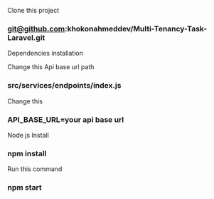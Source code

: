 Clone this project

### git@github.com:khokonahmeddev/Multi-Tenancy-Task-Laravel.git

Dependencies installation

Change this Api base url path

### src/services/endpoints/index.js

Change this

### API_BASE_URL=your api base url

Node js Install

### npm install

Run this command

### npm start
